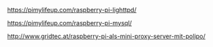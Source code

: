 
https://pimylifeup.com/raspberry-pi-lighttpd/

https://pimylifeup.com/raspberry-pi-mysql/

http://www.gridtec.at/raspberry-pi-als-mini-proxy-server-mit-polipo/

